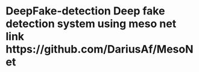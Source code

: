 <h1> DeepFake-detection
Deep fake detection system using meso net 
link https://github.com/DariusAf/MesoNet
